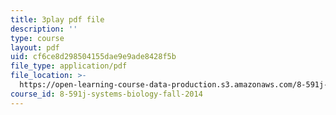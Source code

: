 ```yaml
---
title: 3play pdf file
description: ''
type: course
layout: pdf
uid: cf6ce8d298504155dae9e9ade8428f5b
file_type: application/pdf
file_location: >-
  https://open-learning-course-data-production.s3.amazonaws.com/8-591j-systems-biology-fall-2014/cf6ce8d298504155dae9e9ade8428f5b_dP4NQIpUH6w.pdf
course_id: 8-591j-systems-biology-fall-2014
---
```

